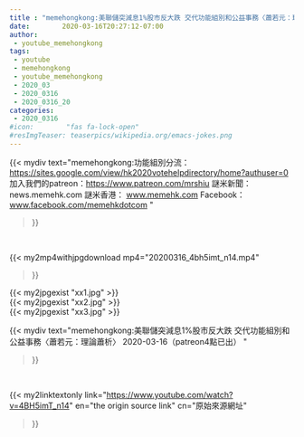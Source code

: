 ```yaml
---
title : "memehongkong:美聯儲突減息1%股市反大跌 交代功能組別和公益事務〈蕭若元：理論蕭析〉 2020-03-16（patreon4點已出） "
date:        2020-03-16T20:27:12-07:00
author:
 - youtube_memehongkong
tags:
 - youtube
 - memehongkong
 - youtube_memehongkong
 - 2020_03
 - 2020_0316
 - 2020_0316_20
categories:
 - 2020_0316
#icon:        "fas fa-lock-open"
#resImgTeaser: teaserpics/wikipedia.org/emacs-jokes.png
---
```


{{< mydiv text="memehongkong:功能組別分流：https://sites.google.com/view/hk2020votehelpdirectory/home?authuser=0  加入我們的patreon：https://www.patreon.com/mrshiu 謎米新聞：news.memehk.com 謎米香港： www.memehk.com Facebook：www.facebook.com/memehkdotcom "
>}}
<br>


{{< my2mp4withjpgdownload mp4="20200316_4bh5imt_n14.mp4"
>}}

{{< my2jpgexist "xx1.jpg" >}}<br>
{{< my2jpgexist "xx2.jpg" >}}<br>
{{< my2jpgexist "xx3.jpg" >}}<br>



{{< mydiv text="memehongkong:美聯儲突減息1%股市反大跌 交代功能組別和公益事務〈蕭若元：理論蕭析〉 2020-03-16（patreon4點已出） "
>}}
<br>

{{< my2linktextonly link="https://www.youtube.com/watch?v=4BH5imT_n14"
en="the origin source link" cn="原始來源網址"
>}}


<br>


